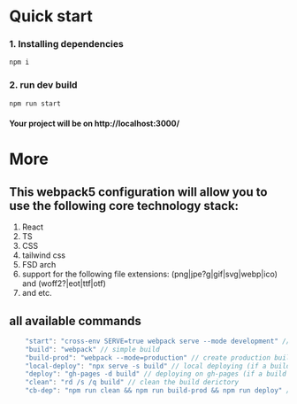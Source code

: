 # Quick start
### 1. Installing dependencies
```js
npm i
```
### 2. run dev build
```js
npm run start
```
#### Your project will be on http://localhost:3000/

# More
## This webpack5 configuration will allow you to use the following core technology stack:
1. React
1. TS
1. CSS
1. tailwind css
1. FSD arch 
1. support for the following file extensions:
(png|jpe?g|gif|svg|webp|ico) and (woff2?|eot|ttf|otf)
1. and etc.
## all available commands
```js
    "start": "cross-env SERVE=true webpack serve --mode development" // run dev-server
    "build": "webpack" // simple build
    "build-prod": "webpack --mode=production" // create production build
    "local-deploy": "npx serve -s build" // local deploying (if a build was previously made)
    "deploy": "gh-pages -d build" // deploying on gh-pages (if a build was previously made)
    "clean": "rd /s /q build" // clean the build derictory
    "cb-dep": "npm run clean && npm run build-prod && npm run deploy" // clean ./build -> create production build -> deploy on gh-pages
```
